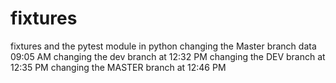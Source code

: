 # fixtures
fixtures and the pytest module in python
changing the Master branch data 09:05 AM
changing the dev branch at 12:32 PM
changing the DEV branch at 12:35 PM
changing the MASTER branch at 12:46 PM
